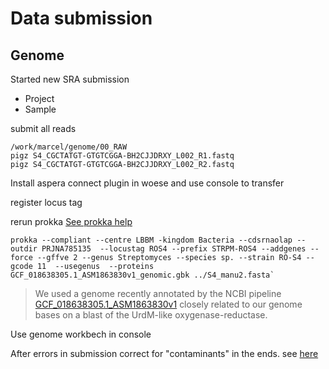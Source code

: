 # Data submission

## Genome

Started new SRA submission 

- Project
- Sample

submit all reads

```
/work/marcel/genome/00_RAW
pigz S4_CGCTATGT-GTGTCGGA-BH2CJJDRXY_L002_R1.fastq
pigz S4_CGCTATGT-GTGTCGGA-BH2CJJDRXY_L002_R2.fastq
```

Install aspera connect plugin in woese and use console to transfer

register locus tag

rerun prokka [See prokka help](https://github.com/tseemann/prokka)

```
prokka --compliant --centre LBBM -kingdom Bacteria --cdsrnaolap --outdir PRJNA785135  --locustag ROS4 --prefix STRPM-ROS4 --addgenes --force --gffve 2 --genus Streptomyces --species sp. --strain RO-S4 --gcode 11  --usegenus  --proteins GCF_018638305.1_ASM1863830v1_genomic.gbk ../S4_manu2.fasta`
```

> We used a genome recently annotated by the NCBI pipeline [GCF_018638305.1_ASM1863830v1](https://www.ncbi.nlm.nih.gov/assembly/GCF_018638305.1/) closely related to our genome bases on a blast of the UrdM-like oxygenase-reductase.

Use genome workbech in console

After errors in submission correct for "contaminants" in the ends. see [here](https://github.com/suzumar/rima_analysis/blob/main/files/S4.md#Curation-at-Genbank-Submission-Stage)

